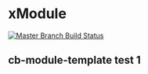 # xModule

[![Master Branch Build Status](https://img.shields.io/travis/SMSMarco/xModule/master.svg?style=flat-square&label=master)](https://travis-ci.org/SMSMarco/xModule)

## cb-module-template test 1